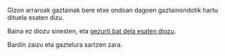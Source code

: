 Gizon arraroak gaztainak bere etxe ondoan dagoen gaztainondotik hartu dituela esaten dizu.

Baina ez diozu sinesten, eta [gezurti bat dela esaten diozu](basque/erosi/gezurra/gezurra.md).

Bardin zaizu eta gaztelura sartzen zara.
